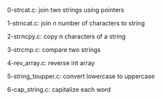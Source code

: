 0-strcat.c:
    join two strings using pointers

1-strncat.c:
    join n number of characters to string

2-strncpy.c:
    copy n characters of a string

3-strcmp.c:
    compare two strings

4-rev_array.c:
    reverse int array

5-string_toupper.c:
    convert lowercase to uppercase

6-cap_string.c:
    capitalize each word

